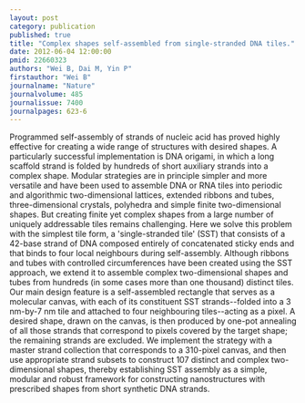 ```yaml
---
layout: post
category: publication
published: true
title: "Complex shapes self-assembled from single-stranded DNA tiles."
date: 2012-06-04 12:00:00
pmid: 22660323
authors: "Wei B, Dai M, Yin P"
firstauthor: "Wei B"
journalname: "Nature"
journalvolume: 485
journalissue: 7400
journalpages: 623-6
---
```


Programmed self-assembly of strands of nucleic acid has proved highly effective for creating a wide range of structures with desired shapes. A particularly successful implementation is DNA origami, in which a long scaffold strand is folded by hundreds of short auxiliary strands into a complex shape. Modular strategies are in principle simpler and more versatile and have been used to assemble DNA or RNA tiles into periodic and algorithmic two-dimensional lattices, extended ribbons and tubes, three-dimensional crystals, polyhedra and simple finite two-dimensional shapes. But creating finite yet complex shapes from a large number of uniquely addressable tiles remains challenging. Here we solve this problem with the simplest tile form, a 'single-stranded tile' (SST) that consists of a 42-base strand of DNA composed entirely of concatenated sticky ends and that binds to four local neighbours during self-assembly. Although ribbons and tubes with controlled circumferences have been created using the SST approach, we extend it to assemble complex two-dimensional shapes and tubes from hundreds (in some cases more than one thousand) distinct tiles. Our main design feature is a self-assembled rectangle that serves as a molecular canvas, with each of its constituent SST strands--folded into a 3 nm-by-7 nm tile and attached to four neighbouring tiles--acting as a pixel. A desired shape, drawn on the canvas, is then produced by one-pot annealing of all those strands that correspond to pixels covered by the target shape; the remaining strands are excluded. We implement the strategy with a master strand collection that corresponds to a 310-pixel canvas, and then use appropriate strand subsets to construct 107 distinct and complex two-dimensional shapes, thereby establishing SST assembly as a simple, modular and robust framework for constructing nanostructures with prescribed shapes from short synthetic DNA strands.

